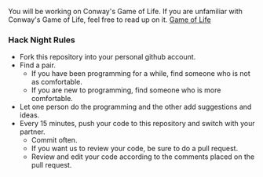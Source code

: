 You will be working on Conway's Game of Life.
If you are unfamiliar with Conway's Game of Life, feel free to read up on it.
[Game of Life](https://en.wikipedia.org/wiki/Conway%27s_Game_of_Life)

### Hack Night Rules
* Fork this repository into your personal github account.
* Find a pair. 
	* If you have been programming for a while, find someone who is not as comfortable.
	* If you are new to programming, find someone who is more comfortable.
* Let one person do the programming and the other add suggestions and ideas.
* Every 15 minutes, push your code to this repository and switch with your partner.
	* Commit often.
	* If you want us to review your code, be sure to do a pull request.
	* Review and edit your code according to the comments placed on the pull request.